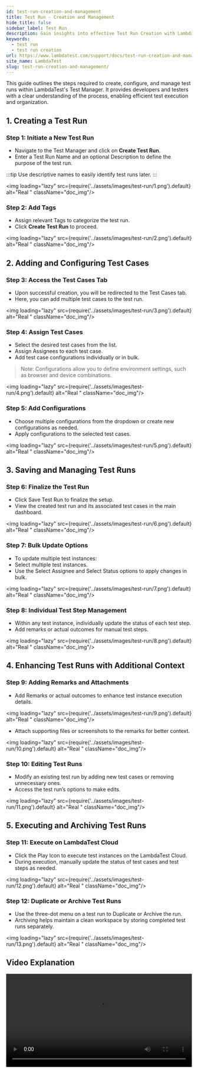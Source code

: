 ```yaml
---
id: test-run-creation-and-management
title: Test Run - Creation and Management
hide_title: false
sidebar_label: Test Run
description: Gain insights into effective Test Run Creation with LambdaTest, designed to streamline your workflow.
keywords:
  - test run
  - test run creation 
url: https://www.lambdatest.com/support/docs/test-run-creation-and-management/
site_name: LambdaTest
slug: test-run-creation-and-management/
---
```


<script type="application/ld+json"
      dangerouslySetInnerHTML={{ __html: JSON.stringify({
       "@context": "https://schema.org",
        "@type": "BreadcrumbList",
        "itemListElement": [{
          "@type": "ListItem",
          "position": 1,
          "name": "LambdaTest",
          "item": "https://www.lambdatest.com"
        },{
          "@type": "ListItem",
          "position": 2,
          "name": "Support",
          "item": "https://www.lambdatest.com/support/docs/"
        },{
          "@type": "ListItem",
          "position": 3,
          "name": "Test Run Creation",
          "item": "https://www.lambdatest.com/support/docs/test-run-creation-and-management/"
        }]
      })
    }}
></script>
This guide outlines the steps required to create, configure, and manage test runs within LambdaTest's Test Manager. It provides developers and testers with a clear understanding of the process, enabling efficient test execution and organization.

## 1. Creating a Test Run
### Step 1: Initiate a New Test Run
- Navigate to the Test Manager and click on **Create Test Run**.
- Enter a Test Run Name and an optional Description to define the purpose of the test run.

:::tip
Use descriptive names to easily identify test runs later.
:::

<img loading="lazy" src={require('../assets/images/test-run/1.png').default} alt="Real "  className="doc_img"/>

### Step 2: Add Tags
- Assign relevant Tags to categorize the test run.
- Click **Create Test Run** to proceed.

<img loading="lazy" src={require('../assets/images/test-run/2.png').default} alt="Real "  className="doc_img"/>

## 2. Adding and Configuring Test Cases
### Step 3: Access the Test Cases Tab
- Upon successful creation, you will be redirected to the Test Cases tab.
- Here, you can add multiple test cases to the test run.

<img loading="lazy" src={require('../assets/images/test-run/3.png').default} alt="Real "  className="doc_img"/>

### Step 4: Assign Test Cases
- Select the desired test cases from the list.
- Assign Assignees to each test case.
- Add test case configurations individually or in bulk.
> Note: Configurations allow you to define environment settings, such as browser and device combinations.

<img loading="lazy" src={require('../assets/images/test-run/4.png').default} alt="Real "  className="doc_img"/>

### Step 5: Add Configurations
- Choose multiple configurations from the dropdown or create new configurations as needed.
- Apply configurations to the selected test cases.

<img loading="lazy" src={require('../assets/images/test-run/5.png').default} alt="Real "  className="doc_img"/>

## 3. Saving and Managing Test Runs
### Step 6: Finalize the Test Run
- Click Save Test Run to finalize the setup.
- View the created test run and its associated test cases in the main dashboard.

<img loading="lazy" src={require('../assets/images/test-run/6.png').default} alt="Real "  className="doc_img"/>

### Step 7: Bulk Update Options
- To update multiple test instances:
- Select multiple test instances.
- Use the Select Assignee and Select Status options to apply changes in bulk.

<img loading="lazy" src={require('../assets/images/test-run/7.png').default} alt="Real "  className="doc_img"/>

### Step 8: Individual Test Step Management
- Within any test instance, individually update the status of each test step.
- Add remarks or actual outcomes for manual test steps.

<img loading="lazy" src={require('../assets/images/test-run/8.png').default} alt="Real "  className="doc_img"/>

## 4. Enhancing Test Runs with Additional Context
### Step 9: Adding Remarks and Attachments
- Add Remarks or actual outcomes to enhance test instance execution details.

<img loading="lazy" src={require('../assets/images/test-run/9.png').default} alt="Real "  className="doc_img"/>

- Attach supporting files or screenshots to the remarks for better context.

<img loading="lazy" src={require('../assets/images/test-run/10.png').default} alt="Real "  className="doc_img"/>

### Step 10: Editing Test Runs
- Modify an existing test run by adding new test cases or removing unnecessary ones.
- Access the test run’s options to make edits.

<img loading="lazy" src={require('../assets/images/test-run/11.png').default} alt="Real "  className="doc_img"/>

## 5. Executing and Archiving Test Runs
### Step 11: Execute on LambdaTest Cloud
- Click the Play Icon to execute test instances on the LambdaTest Cloud.
- During execution, manually update the status of test cases and test steps as needed.

<img loading="lazy" src={require('../assets/images/test-run/12.png').default} alt="Real "  className="doc_img"/>

### Step 12: Duplicate or Archive Test Runs
- Use the three-dot menu on a test run to Duplicate or Archive the run.
- Archiving helps maintain a clean workspace by storing completed test runs separately.

<img loading="lazy" src={require('../assets/images/test-run/13.png').default} alt="Real "  className="doc_img"/>

## Video Explanation
<video class="right-side" width="100%" controls id="vid">
<source src= {require('../assets/images/test-run/output.mp4').default} type="video/mp4" />
</video>